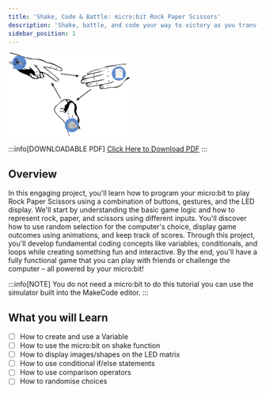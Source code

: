 ```yaml
---
title: 'Shake, Code & Battle: micro:bit Rock Paper Scissors'
description: 'Shake, battle, and code your way to victory as you transform your micro:bit into the ultimate Rock Paper Scissors champion that fits right in your pocket!'
sidebar_position: 1
---
```


![Rock Paper Scissors cover](./img/RockPaperScissors.png)

:::info[DOWNLOADABLE PDF]
[Click Here to Download PDF](./RockPaperScissors.pdf)
:::

## Overview

In this engaging project, you'll learn how to program your micro:bit to play Rock Paper Scissors using a combination of buttons, gestures, and the LED display. We'll start by understanding the basic game logic and how to represent rock, paper, and scissors using different inputs. You'll discover how to use random selection for the computer's choice, display game outcomes using animations, and keep track of scores. Through this project, you'll develop fundamental coding concepts like variables, conditionals, and loops while creating something fun and interactive. By the end, you'll have a fully functional game that you can play with friends or challenge the computer – all powered by your micro:bit!

:::info[NOTE]
You do not need a micro:bit to do this tutorial you can use the simulator built into the MakeCode editor.
:::

## What you will Learn

- [ ] How to create and use a Variable
- [ ] How to use the micro:bit on shake function
- [ ] How to display images/shapes on the LED matrix
- [ ] How to use conditional if/else statements
- [ ] How to use comparison operators
- [ ] How to randomise choices
